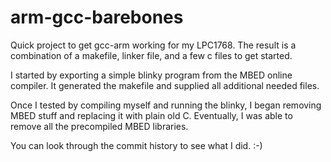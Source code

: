 arm-gcc-barebones
=================

Quick project to get gcc-arm working for my LPC1768. The result is a combination of a makefile, linker file, and a few c files to get started.

I started by exporting a simple blinky program from the MBED online compiler. It generated the makefile and supplied all additional needed files.

Once I tested by compiling myself and running the blinky, I began removing MBED stuff and replacing it with plain old C. Eventually, I was able to remove all the precompiled MBED libraries.

You can look through the commit history to see what I did. :-)
